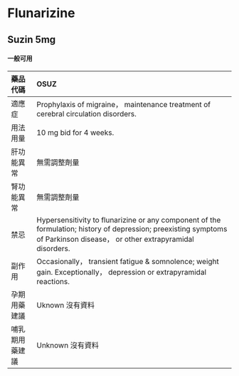# Flunarizine

## Suzin 5mg

#### 一般可用

| 藥品代碼       | OSUZ                                                                                                                                                                       |
|:---------------|:---------------------------------------------------------------------------------------------------------------------------------------------------------------------------|
| 適應症         | Prophylaxis of migraine， maintenance treatment of cerebral circulation disorders.                                                                                         |
| 用法用量       | 10 mg bid for 4 weeks.                                                                                                                                                     |
| 肝功能異常     | 無需調整劑量                                                                                                                                                               |
| 腎功能異常     | 無需調整劑量                                                                                                                                                               |
| 禁忌           | Hypersensitivity to flunarizine or any component of the formulation; history of depression; preexisting symptoms of Parkinson disease， or other extrapyramidal disorders. |
| 副作用         | Occasionally， transient fatigue & somnolence; weight gain. Exceptionally， depression or extrapyramidal reactions.                                                        |
| 孕期用藥建議   | Uknown 沒有資料                                                                                                                                                            |
| 哺乳期用藥建議 | Unknown 沒有資料                                                                                                                                                           |

